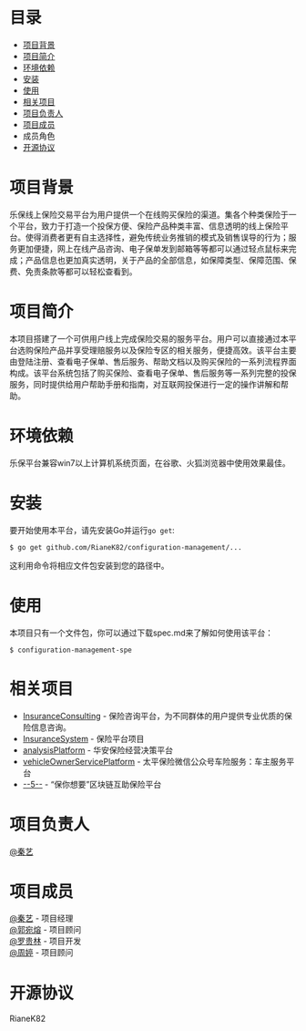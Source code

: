 # 目录 
  + [项目背景](#jump) 
  + [项目简介](#jump2) 
  + [环境依赖](#jump3) 
  + [安装](#jump4) 
  + [使用](#jump5) 
  + [相关项目](#jump6) 
  + [项目负责人](#jump7) 
  + [项目成员](#jump8) 
   + 成员角色 
  + [开源协议](#jump9) 
  # <span id="jump">项目背景</span> 
  乐保线上保险交易平台为用户提供一个在线购买保险的渠道。集各个种类保险于一个平台，致力于打造一个投保方便、保险产品种类丰富、信息透明的线上保险平台。使得消费者更有自主选择性，避免传统业务推销的模式及销售误导的行为；服务更加便捷，网上在线产品咨询、电子保单发到邮箱等等都可以通过轻点鼠标来完成；产品信息也更加真实透明，关于产品的全部信息，如保障类型、保障范围、保费、免责条款等都可以轻松查看到。 
  # <span id="jump2">项目简介</span> 
  本项目搭建了一个可供用户线上完成保险交易的服务平台。用户可以直接通过本平台选购保险产品并享受理赔服务以及保险专区的相关服务，便捷高效。该平台主要由登陆注册、查看电子保单、售后服务、帮助文档以及购买保险的一系列流程界面构成。该平台系统包括了购买保险、查看电子保单、售后服务等一系列完整的投保服务，同时提供给用户帮助手册和指南，对互联网投保进行一定的操作讲解和帮助。 
  # <span id="jump3">环境依赖</span> 
  乐保平台兼容win7以上计算机系统页面，在谷歌、火狐浏览器中使用效果最佳。 
  # <span id="jump4">安装</span> 
  要开始使用本平台，请先安装Go并运行<code>go get</code>: 
  <pre><code>$ go get github.com/RianeK82/configuration-management/...</code></pre> 
  这利用命令将相应文件包安装到您的路径中。 
  # <span id="jump5">使用</span> 
  本项目只有一个文件包，你可以通过下载spec.md来了解如何使用该平台： 
  <pre><code>$ configuration-management-spe</code></pre> 
  # <span id="jump6">相关项目</span> 
  + [InsuranceConsulting](https://github.com/YangDanXia/InsuranceConsulting/pulls) - 保险咨询平台，为不同群体的用户提供专业优质的保险信息咨询。 
  + [InsuranceSystem](https://github.com/TeaR0502/InsuranceSystem) - 保险平台项目 
  + [analysisPlatform](https://github.com/940959221/analysisPlatform) - 华安保险经营决策平台 
  + [vehicleOwnerServicePlatform](https://github.com/MoonHugh/vehicleOwnerServicePlatform) - 太平保险微信公众号车险服务：车主服务平台 
  + [--5--](https://github.com/zsnkara/--5--) - “保你想要”区块链互助保险平台 
  # <span id="jump7">项目负责人</span> 
  [@秦艺](https://github.com/RianeK82) 
  # <span id="jump8">项目成员</span> 
  [@秦艺](https://github.com/RianeK82) - 项目经理<br> 
  [@郭宛熔](https://github.com/YanaGWR) - 项目顾问<br> 
  [@罗贵林](https://github.com/RianeK82) - 项目开发<br> 
  [@周婷](https://github.com/RianeK82) - 项目顾问<br> 
  # 开源协议<span id="jump9"></span> 
   RianeK82 
